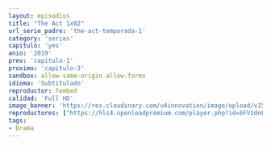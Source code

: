 ```yaml
---
layout: episodios
title: "The Act 1x02"
url_serie_padre: 'the-act-temporada-1'
category: 'series'
capitulo: 'yes'
anio: '2019'
prev: 'capitulo-1'
proximo: 'capitulo-3'
sandbox: allow-same-origin allow-forms
idioma: 'Subtitulado'
reproductor: fembed
calidad: 'Full HD'
image_banner: 'https://res.cloudinary.com/u4innovation/image/upload/v1560310449/chernobyl-banner-min_fgx16v.jpg'
reproductores: ["https://hls4.openloadpremium.com/player.php?id=bFVzdnFtbTRVZFI2TjFYc0dKMkJ6blBzT2QzVWpQSnRMQjlGWXZUUk9JaFk0dFVMUDVxQStEc1pEOWJNamxUUzBsb21CWUVWVTl3WW9PaUt4VWN0a1E9PQ&sub=https://sub.cuevana2.io/vtt-sub/sub7/The.Act.S01E02.vtt","https://tutumeme.net/embed/player.php?u=bXQ3ajJOaW1wcFRGcEs2VW5XRGExTlRPMytmUnc3bHVwcWhoenVIUjI5SHF5TlNwc0taaG1jN2gwZHZSNTlIRHVhV2tZWitkNUtDVDNOL1ZvYW1rYjJaaW1xRT0","https://api.cuevana3.io/olpremium/gd.php?file=ek5lbm9xYWNrS0xNejZabVlkSFIyTkxQb3BPWDB0UFkwY3lvbjJIRjBPQ1QwNStUck1mVG9kVExvM0djeHA3VnFybXRscUdvMWRXNHRZbU1lYXVUeDg2cGpKVmp4cXpBejYxcGxKM0ZsY21YdWFxQWU3UzJ4Nm00cklPZ2s5SFZ6WnVwaUorajE5YlBtS3FVZTg3V3lKYVlqSXg1enRMSno1aUpnWW1reXRhNHNadUVocHFTeU43UHFaU2RyOWZHcTdHa2dZdTBxTWJldVdpVG9iREt5TkhHYklLRWlNbmYxOG1ZYjZ6SDFBPT0","https://player.cuevana2.io/index.php?file=eTllbW9hZHpYNURaMnRwZ2txR2FxdERRa2NhaG5tT2NuTkRYeDhla21xcWVYOVRLeE5XWFlLR2hvTWk4c3NhYnFvRnZjcys1eDlscVo1MndkY3FwMjZoMGdHaHNkS3JjeGNaOW5hZHNxdENrcGE0PQ&sub=https://sub.cuevana2.io/vtt-sub/sub7/The.Act.S01E02.vtt","https://api.cuevana3.io/stream/index.php?file=ek5lbm9xYWNrS0xYMTZLa2xNbkdvY3ZTb3BtZng4TGp6ZFpobGFMUGtOYk4yWnllWU5iVDJNWFhZR1JtazVxa2xKR1VvcVBWMGVMWWtaYWhvSkhWNTV5WmEyUnNscG5TdDdoMWdwS3FwZEszazJTUmVKS1RvZEhUWjNHajBkVG53OWVzb3BpZjFOald6Smc9","https://api.cuevana3.io/rr/gd.php?h=ek5lbm9xYWNrS0xJMVp5b21KREk0dFBLbjVkaHhkRGdrOG1jbnBpUnhhS1YyR1YyWkxlMTFjaVduSlNsc3Flc2xNWmxxcGZEMWR5MnhvbUhnODY1cUtpU3FadVkyUT09"]
tags:
- Drama
---
```











